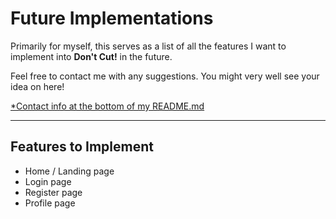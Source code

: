 # Future Implementations 

Primarily for myself, this serves as a list of all the features I want to implement into **Don't Cut!** in the future. 

Feel free to contact me with any suggestions. You might very well see your idea on here! 

[*Contact info at the bottom of my README.md]((https://github.com/tysonjlee/dont-cut-app/blob/main/README.md))

--- 

## Features to Implement 
* Home / Landing page 
* Login page 
* Register page 
* Profile page 


